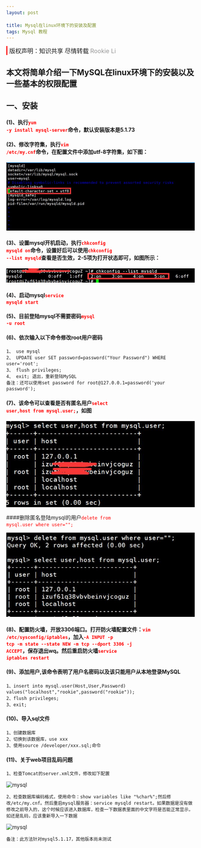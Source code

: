 ```yaml
---
layout: post

title: Mysql在linux环境下的安装及配置
tags: Mysql 教程
---
```


<div style="border-left:3px solid red;padding-left:5px">

<span style="font-size:16px">版权声明：知识共享 尽情转载</span> 
<span style="font-size:16px;color:#999">Rookie Li</span> 

</div>

## 本文将简单介绍一下MySQL在linux环境下的安装以及一些基本的权限配置

## 一、安装


#### (1)、执行<code style="color:red">yum -y install mysql-server</code>命令，默认安装版本是5.1.73

#### (2)、修改字符集，执行<code style="color:red">vim /etc/my.cnf</code>命令，在配置文件中添加utf-8字符集，如下图：

![mysql](/images/mysql001.jpg)

#### (3)、设置mysql开机启动，执行<code style="color:red">chkconfig mysqld on</code>命令，设置好后可以使用<code style="color:red">chkconfig --list mysqld</code>查看是否生效，2-5项为打开状态即可，如图所示：

![mysql](/images/mysql002.jpg)

#### (4)、启动mysql<code style="color:red">service mysqld start</code>

#### (5)、目前登陆mysql不需要密码<code style="color:red">mysql -u root</code>

#### (6)、依次输入以下命令修改root用户密码

	1、 use mysql
	2、 UPDATE user SET password=password("Your Password") WHERE user='root'; 
	3、 flush privileges;
	4、 exit; 退出，重新登陆MySQL
	备注：还可以使用set password for root@127.0.0.1=password('your password');

#### (7)、该命令可以查看是否有匿名用户<code style="color:red">select user,host from mysql.user;</code>，如图

![mysql](/images/mysql003.jpg)

####删除匿名登陆mysql的用户<code style="color:red">delete from mysql.user where user="";</code>

![mysql](/images/mysql004.jpg)

#### (8)、配置防火墙，开放3306端口。打开防火墙配置文件：<code style="color:red">vim /etc/sysconfig/iptables</code>，加入<code style="color:red">-A INPUT -p tcp -m state --state NEW -m tcp --dport 3306 -j ACCEPT</code>，保存退出wq。然后重启防火墙<code style="color:red">service iptables restart</code>

#### (9)、添加用户,该命令表明了用户名密码以及该只能用户从本地登录MySQL

	1、insert into mysql.user(Host,User,Password) values("localhost","rookie",password("rookie"));
	2、flush privileges;
	3、exit;

#### (10)、导入sql文件
	
	1、创建数据库
	2、切换到该数据库，use xxx
	3、使用source /developer/xxx.sql;命令

#### (11)、关于web项目乱码问题

	1、检查Tomcat的server.xml文件，修改如下配置

![mysql](/images/mysql04.jpg)

	2、检查数据库编码格式，使用命令：show variables like "%char%";然后修改/etc/my.cnf。然后重启mysql服务器：service mysqld restart。如果数据是没有做修改之前导入的，这个时候应该进入数据库，检查一下数据表里面的中文字符是否能正常显示，如还是乱码，应该重新导入一下数据


![mysql](/images/mysql04.jpg)

	备注：此方法针对mysql5.1.17，其他版本尚未测试